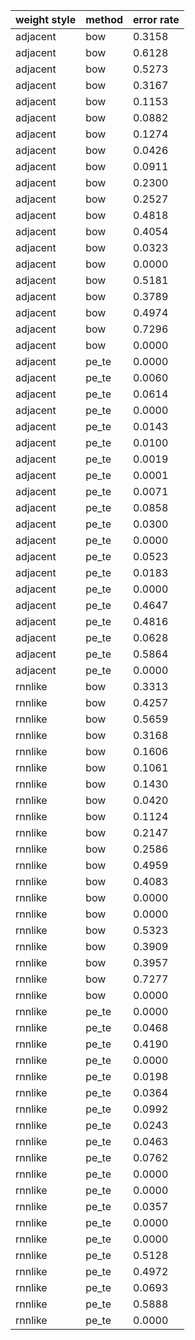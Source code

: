 | weight style | method | error rate |
|--|--|--|
| adjacent | bow | 0.3158 |
| adjacent | bow | 0.6128 |
| adjacent | bow | 0.5273 |
| adjacent | bow | 0.3167 |
| adjacent | bow | 0.1153 |
| adjacent | bow | 0.0882 |
| adjacent | bow | 0.1274 |
| adjacent | bow | 0.0426 |
| adjacent | bow | 0.0911 |
| adjacent | bow | 0.2300 |
| adjacent | bow | 0.2527 |
| adjacent | bow | 0.4818 |
| adjacent | bow | 0.4054 |
| adjacent | bow | 0.0323 |
| adjacent | bow | 0.0000 |
| adjacent | bow | 0.5181 |
| adjacent | bow | 0.3789 |
| adjacent | bow | 0.4974 |
| adjacent | bow | 0.7296 |
| adjacent | bow | 0.0000 |
| adjacent | pe_te | 0.0000 |
| adjacent | pe_te | 0.0060 |
| adjacent | pe_te | 0.0614 |
| adjacent | pe_te | 0.0000 |
| adjacent | pe_te | 0.0143 |
| adjacent | pe_te | 0.0100 |
| adjacent | pe_te | 0.0019 |
| adjacent | pe_te | 0.0001 |
| adjacent | pe_te | 0.0071 |
| adjacent | pe_te | 0.0858 |
| adjacent | pe_te | 0.0300 |
| adjacent | pe_te | 0.0000 |
| adjacent | pe_te | 0.0523 |
| adjacent | pe_te | 0.0183 |
| adjacent | pe_te | 0.0000 |
| adjacent | pe_te | 0.4647 |
| adjacent | pe_te | 0.4816 |
| adjacent | pe_te | 0.0628 |
| adjacent | pe_te | 0.5864 |
| adjacent | pe_te | 0.0000 |
| rnnlike | bow | 0.3313 |
| rnnlike | bow | 0.4257 |
| rnnlike | bow | 0.5659 |
| rnnlike | bow | 0.3168 |
| rnnlike | bow | 0.1606 |
| rnnlike | bow | 0.1061 |
| rnnlike | bow | 0.1430 |
| rnnlike | bow | 0.0420 |
| rnnlike | bow | 0.1124 |
| rnnlike | bow | 0.2147 |
| rnnlike | bow | 0.2586 |
| rnnlike | bow | 0.4959 |
| rnnlike | bow | 0.4083 |
| rnnlike | bow | 0.0000 |
| rnnlike | bow | 0.0000 |
| rnnlike | bow | 0.5323 |
| rnnlike | bow | 0.3909 |
| rnnlike | bow | 0.3957 |
| rnnlike | bow | 0.7277 |
| rnnlike | bow | 0.0000 |
| rnnlike | pe_te | 0.0000 |
| rnnlike | pe_te | 0.0468 |
| rnnlike | pe_te | 0.4190 |
| rnnlike | pe_te | 0.0000 |
| rnnlike | pe_te | 0.0198 |
| rnnlike | pe_te | 0.0364 |
| rnnlike | pe_te | 0.0992 |
| rnnlike | pe_te | 0.0243 |
| rnnlike | pe_te | 0.0463 |
| rnnlike | pe_te | 0.0762 |
| rnnlike | pe_te | 0.0000 |
| rnnlike | pe_te | 0.0000 |
| rnnlike | pe_te | 0.0357 |
| rnnlike | pe_te | 0.0000 |
| rnnlike | pe_te | 0.0000 |
| rnnlike | pe_te | 0.5128 |
| rnnlike | pe_te | 0.4972 |
| rnnlike | pe_te | 0.0693 |
| rnnlike | pe_te | 0.5888 |
| rnnlike | pe_te | 0.0000 |
